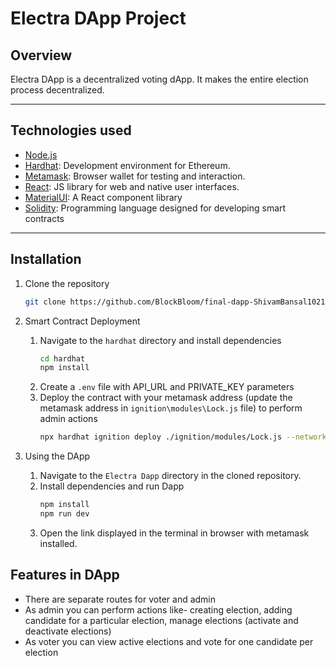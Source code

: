 # Electra DApp Project

## Overview
Electra DApp is a decentralized voting dApp. It makes the entire election process decentralized. 

---

## Technologies used
- [Node.js](https://nodejs.org/)
- [Hardhat](https://hardhat.org/): Development environment for Ethereum.
- [Metamask](https://metamask.io/): Browser wallet for testing and interaction.
- [React](https://react.dev/): JS library for web and native user interfaces.
- [MaterialUI](https://mui.com/material-ui/): A React component library
- [Solidity](https://soliditylang.org/): Programming language designed for developing smart contracts

---

## Installation
1. Clone the repository
   ```bash
   git clone https://github.com/BlockBloom/final-dapp-ShivamBansal1021.git
   ```

2. Smart Contract Deployment 
    1. Navigate to the `hardhat` directory and install dependencies
        ```bash
        cd hardhat
        npm install
        ```
    2. Create a `.env` file with API_URL and PRIVATE_KEY parameters
    3. Deploy the contract with your metamask address (update the metamask address in `ignition\modules\Lock.js` file)  to perform admin actions
        ```bash
        npx hardhat ignition deploy ./ignition/modules/Lock.js --network sepolia
        ```

3. Using the DApp
    1. Navigate to the `Electra Dapp` directory in the cloned repository.
    2. Install dependencies and run Dapp
        ```bash
        npm install
        npm run dev
        ```
    3. Open the link displayed in the terminal in browser with metamask installed.

## Features in DApp
- There are separate routes for voter and admin
- As admin you can perform actions like- creating election, adding candidate for a particular election, manage elections (activate and deactivate elections)
- As voter you can view active elections and vote for one candidate per election
